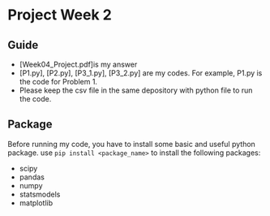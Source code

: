 # Project Week 2
 
## Guide
  - [Week04_Project.pdf]is my answer
  - [P1.py], [P2.py], [P3_1.py], [P3_2.py] are my codes. For example, P1.py is the code for Problem 1.
  - Please keep the csv file in the same depository with python file to run the code.
  
## Package
  Before running my code, you have to install some basic and useful python package. 
  use `pip install <package_name>` to install the following packages:
  - scipy
  - pandas
  - numpy
  - statsmodels
  - matplotlib
  
